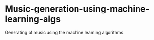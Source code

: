 # Music-generation-using-machine-learning-algs
Generating of music using the machine learning algorithms
